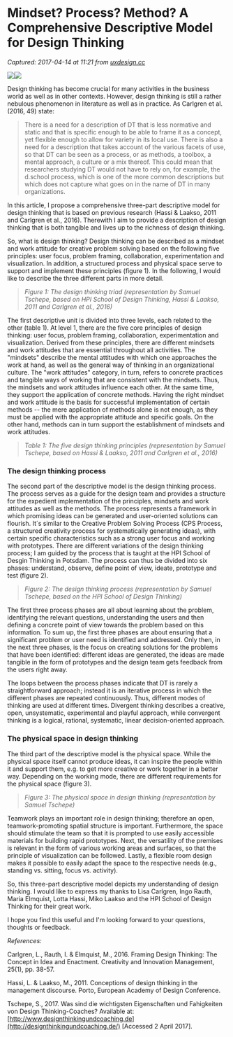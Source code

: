 # Mindset? Process? Method? A Comprehensive Descriptive Model for Design Thinking

_Captured: 2017-04-14 at 11:21 from [uxdesign.cc](https://uxdesign.cc/mindset-process-method-a-comprehensive-descriptive-model-for-design-thinking-27a501bf80cf?source=userActivityShare-c79006fee040-1492161669)_

![](https://cdn-images-1.medium.com/freeze/max/30/1*N9NLevKNOIyuELXUDsa5iw.jpeg?q=20)![](https://cdn-images-1.medium.com/max/2000/1*N9NLevKNOIyuELXUDsa5iw.jpeg)

Design thinking has become crucial for many activities in the business world as well as in other contexts. However, design thinking is still a rather nebulous phenomenon in literature as well as in practice. As Carlgren et al. (2016, 49) state:

> There is a need for a description of DT that is less normative and static and that is specific enough to be able to frame it as a concept, yet flexible enough to allow for variety in its local use. There is also a need for a description that takes account of the various facets of use, so that DT can be seen as a process, or as methods, a toolbox, a mental approach, a culture or a mix thereof. This could mean that researchers studying DT would not have to rely on, for example, the d.school process, which is one of the more common descriptions but which does not capture what goes on in the name of DT in many organizations.

In this article, I propose a comprehensive three-part descriptive model for design thinking that is based on previous research (Hassi & Laakso, 2011 and Carlgren et al., 2016). Therewith I aim to provide a description of design thinking that is both tangible and lives up to the richness of design thinking.

So, what is design thinking? Design thinking can be described as a mindset and work attitude for creative problem solving based on the following five principles: user focus, problem framing, collaboration, experimentation and visualization. In addition, a structured process and physical space serve to support and implement these principles (figure 1). In the following, I would like to describe the three different parts in more detail.

> _Figure 1: The design thinking triad (representation by Samuel Tschepe, based on HPI School of Design Thinking, Hassi & Laakso, 2011 and Carlgren et al., 2016)_

The first descriptive unit is divided into three levels, each related to the other (table 1). At level 1, there are the five core principles of design thinking: user focus, problem framing, collaboration, experimentation and visualization. Derived from these principles, there are different mindsets and work attitudes that are essential throughout all activities. The "mindsets" describe the mental attitudes with which one approaches the work at hand, as well as the general way of thinking in an organizational culture. The "work attitudes" category, in turn, refers to concrete practices and tangible ways of working that are consistent with the mindsets. Thus, the mindsets and work attitudes influence each other. At the same time, they support the application of concrete methods. Having the right mindset and work attitude is the basis for successful implementation of certain methods -- the mere application of methods alone is not enough, as they must be applied with the appropriate attitude and specific goals. On the other hand, methods can in turn support the establishment of mindsets and work attitudes.

> _Table 1: The five design thinking principles (representation by Samuel Tschepe, based on Hassi & Laakso, 2011 and Carlgren et al., 2016)_

### The design thinking process

The second part of the descriptive model is the design thinking process. The process serves as a guide for the design team and provides a structure for the expedient implementation of the principles, mindsets and work attitudes as well as the methods. The process represents a framework in which promising ideas can be generated and user-oriented solutions can flourish. It´s similar to the Creative Problem Solving Process (CPS Process, a structured creativity process for systematically generating ideas), with certain specific characteristics such as a strong user focus and working with prototypes. There are different variations of the design thinking process; I am guided by the process that is taught at the HPI School of Desgin Thinking in Potsdam. The process can thus be divided into six phases: understand, observe, define point of view, ideate, prototype and test (figure 2).

> _Figure 2: The design thinking process (representation by Samuel Tschepe, based on the HPI School of Design Thinking)_

The first three process phases are all about learning about the problem, identifying the relevant questions, understanding the users and then defining a concrete point of view towards the problem based on this information. To sum up, the first three phases are about ensuring that a significant problem or user need is identified and addressed. Only then, in the next three phases, is the focus on creating solutions for the problems that have been identified: different ideas are generated, the ideas are made tangible in the form of prototypes and the design team gets feedback from the users right away.

The loops between the process phases indicate that DT is rarely a straightforward approach; instead it is an iterative process in which the different phases are repeated continuously. Thus, different modes of thinking are used at different times. Divergent thinking describes a creative, open, unsystematic, experimental and playful approach, while convergent thinking is a logical, rational, systematic, linear decision-oriented approach.

### The physical space in design thinking

The third part of the descriptive model is the physical space. While the physical space itself cannot produce ideas, it can inspire the people within it and support them, e.g. to get more creative or work together in a better way. Depending on the working mode, there are different requirements for the physical space (figure 3).

> _Figure 3: The physical space in design thinking (representation by Samuel Tschepe)_

Teamwork plays an important role in design thinking; therefore an open, teamwork-promoting spatial structure is important. Furthermore, the space should stimulate the team so that it is prompted to use easily accessible materials for building rapid prototypes. Next, the versatility of the premises is relevant in the form of various working areas and surfaces, so that the principle of visualization can be followed. Lastly, a flexible room design makes it possible to easily adapt the space to the respective needs (e.g., standing vs. sitting, focus vs. activity).

So, this three-part descriptive model depicts my understanding of design thinking. I would like to express my thanks to Lisa Carlgren, Ingo Rauth, Maria Elmquist, Lotta Hassi, Miko Laakso and the HPI School of Design Thinking for their great work.

I hope you find this useful and I'm looking forward to your questions, thoughts or feedback.

_References:_

Carlgren, L., Rauth, I. & Elmquist, M., 2016. Framing Design Thinking: The Concept in Idea and Enactment. Creativity and Innovation Management, 25(1), pp. 38-57.

Hassi, L. & Laakso, M., 2011. Conceptions of design thinking in the management discourse. Porto, European Academy of Design Conference.

Tschepe, S., 2017. Was sind die wichtigsten Eigenschaften und Fahigkeiten von Design Thinking-Coaches? Available at: [http://www.designthinkingundcoaching.de](http://designthinkingundcoaching.de/) [Accessed 2 April 2017].

